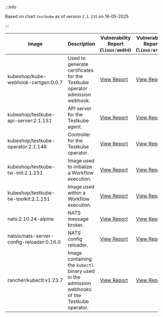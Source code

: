 :::info

Based on chart `testkube` as of version `2.1.235` on 16-05-2025

:::

| Image | Description | Vulnerability Report (`linux/amd64`) | Vulnerability Report (`linux/arm64`) | Docker Image |
|-------|-------------|----------------------------------------|----------------------------------------|--------------|
| kubeshop/kube-webhook-certgen:0.0.7 | Used to generate certificates for the Testkube operator admission webhook. | [View Report](./kube-webhook-certgen-0.0.7_linux_amd64.md) | [View Report](./kube-webhook-certgen-0.0.7_linux_arm64.md) | [View Image](https://hub.docker.com/layers/kubeshop/kube-webhook-certgen/0.0.7/images/sha256-99c5ac7ef7cf17b180a3ae9d11144120ff203017d6bd805dc95ab2648a5a6e7e?context=explore) |
| kubeshop/testkube-api-server:2.1.151 | API server for the Testkube agent. | [View Report](./testkube-api-server-2.1.151_linux_amd64.md) | [View Report](./testkube-api-server-2.1.151_linux_arm64.md) | [View Image](https://hub.docker.com/layers/kubeshop/testkube-api-server/2.1.151/images/sha256-5c2cb4815f1be722bc62db286b19582c145a6f59f0acf6d1eecdbba2a8e922c3?context=explore) |
| kubeshop/testkube-operator:2.1.146 | Controller for the Testkube operator. | [View Report](./testkube-operator-2.1.146_linux_amd64.md) | [View Report](./testkube-operator-2.1.146_linux_arm64.md) | [View Image](https://hub.docker.com/layers/kubeshop/testkube-operator/2.1.146/images/sha256-f1f469ec2a2ac4149cea90719bd12afda3c12fb81f916dc8d37e18370d8d7be9?context=explore) |
| kubeshop/testkube-tw-init:2.1.151 | Image used to initialize a Workflow execution. | [View Report](./testkube-tw-init-2.1.151_linux_amd64.md) | [View Report](./testkube-tw-init-2.1.151_linux_arm64.md) | [View Image](https://hub.docker.com/layers/kubeshop/testkube-tw-init/2.1.151/images/sha256-2459ec1f7a38f0d39e3279f9cfcc64e84abd531a88e22a25149cd71d583e6cee?context=explore) |
| kubeshop/testkube-tw-toolkit:2.1.151 | Image used within a Workflow execution. | [View Report](./testkube-tw-toolkit-2.1.151_linux_amd64.md) | [View Report](./testkube-tw-toolkit-2.1.151_linux_arm64.md) | [View Image](https://hub.docker.com/layers/kubeshop/testkube-tw-toolkit/2.1.151/images/sha256-35e631fa1378bdd99ee37a769d0dbabe72b811b24fc0a63b4ec6bd4425a9efc5?context=explore) |
| nats:2.10.24-alpine | NATS message broker. | [View Report](./nats-2.10.24-alpine_linux_amd64.md) | [View Report](./nats-2.10.24-alpine_linux_arm64.md) | [View Image](https://hub.docker.com/layers/library/nats/2.10.24-alpine/images/sha256-d13ec5ce79a02e1be937820dd36db611e25bd0c08cd9947fa9a5d52a56bf91fc?context=explore) |
| natsio/nats-server-config-reloader:0.16.0 | NATS config reloader. | [View Report](./nats-server-config-reloader-0.16.0_linux_amd64.md) | [View Report](./nats-server-config-reloader-0.16.0_linux_arm64.md) | [View Image](https://hub.docker.com/layers/natsio/nats-server-config-reloader/0.16.0/images/sha256-6e1f185d0f39fdf6032872bd20f1ce134d4e18c923d55f7cf93d40afcf6a8ffe?context=explore) |
| rancher/kubectl:v1.23.7 | Image containing the `kubectl` binary used in the admission webhooks of the Testkube operator. | [View Report](./kubectl-v1.23.7_linux_amd64.md) | [View Report](./kubectl-v1.23.7_linux_arm64.md) | [View Image](https://hub.docker.com/layers/rancher/kubectl/v1.23.7/images/sha256-139cffe27d95d9b3cdeb782a7456cf5eb6a2d18b7a90b85a2c0bde4ff295bae8?context=explore) |
